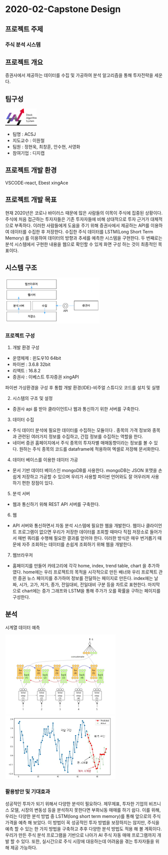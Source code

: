   # 2020-02-Capstone Design
  
  
## __프로젝트 주제__ 
### __주식 분석 시스템__



## __프로젝트 개요__ 
증권사에서 제공하는 데이터를 수집 및 가공하여 분석 알고리즘을 통해 투자전략을 세운다.

## __팀구성__

<img src="./images/캡스톤 로고.png" width ="20%">
</br>

- 팀명 : ACSJ
- 지도교수 : 이원철
- 팀원 : 정현욱, 최창훈, 안수현, 서영화 
- 참여기업 : 디지캡

## __프로젝트 개발 환경__
VSCODE-react, Ebest xingAce

## __프로젝트 개발 목표__
현재 2020년은 코로나 바이러스 때문에 많은 사람들의 이목이 주식에 집중된 상황이다. 주식에 처음 접근하는 투자자들은 기존 투자자들에 비해 상대적으로 투자 근거가 대체적으로 부족하다. 이러한 사람들에게 도움을 주기 위해 증권사에서 제공하는 API를 이용하여 데이터를 수집한 후 저장한다. 수집한 주식 데이터를 LSTM(Long Short Term Memory) 를 이용하여 데이터의 방향과 추세를 예측한 시스템을 구현한다. 두 번째로는 분석 시스템에서 구현한 내용을 웹으로 확인할 수 있게 화면 구성 하는 것이 최종적인 목표이다.   


## __시스템 구조__

<img src="./images/주식트레이딩1.png" width="60%">

</br>

### __프로젝트 구성__

1. 개발 환경 구성
  - 운영체제 : 윈도우10 64bit
  - 파이썬 : 3.6.8 32bit
  - 리액트 : 16.8.2
  - 증권사 : 이베스트 투자증권 xingAPI
  
  파이썬 가상환경을 구성 후 통합 개발 환경(IDE)-비주얼 스튜디오 코드를 설치 및 실행
  
2. 시스템의 구조 및 설정
 - 증권사 api 를 받아 클라이언트나 웹과 통신하기 위한 서버를 구축한다. 
  
3. 데이터 수집
 -  주식 데이터 분석에 필요한 데이터를 수집하는 모듈이다 . 종목의 가격 정보와 종목과 관련된 여러가지 정보를 수집하고, 간접 정보를 수집하는 역할을 한다. 
 -  네이버 증권 홈페이지에서 주식 종목의 투자자별 매매동향이라는 정보를 볼 수 있다. 원하는 주식 종목의 코드를 dataframe에 적용하여 엑셀로 저장해 문서화한다. 
  
4. 데이터 베이스를 이용한 데이터 가공
 - 문서 기반 데이터 베이스인 mongoDB를 사용한다. mongoDB는 JSON 포맷을 손쉽게 저장하고 가공할 수 있으며 우리가 사용할 파이썬 언어와도 잘 어우러져 사용하기 편한 장점이 있다. 
  
5. 분석 서버
- 웹과 통신하기 위해 REST API 서버를 구축한다. 
  
6. 웹 
- API 서버와 통신하면서 자동 분석 시스템에 필요한 웹을 개발한다. 웹이나 클라이언트 프로그램이 없으면 우리가 저장한 데이터를 조회할 때마다 직접 저장소로 들어가서 매번 쿼리를 수행해 필요한 결과를 얻어야 한다. 이러한 방식은 매우 번거롭기 때문에 자주 조회하는 데이터를 손쉽게 조회하기 위해 웹을 개발한다. 

7. 웹브라우저 
- 홈페이지를 만들어 카테고리에 각각 home, index, trend table, chart 을 추가하였다. home에는 우리 프로젝트의 목적을 시각적으로 만든 배너와 우리 프로젝트 관련 증권 뉴스 페이지를 추가하여 정보를 전달하는 페이지로 만든다. index에는 날짜, 시가, 고가, 저가, 종가, 전일대비, 전일대비 구분 등을 차트로 표현한다. 마지막으로 chart에는 증가 그래프와 LSTM을 통해 주가가 오를 확률을 구하는 페이지를 구성한다. 


## __분석__

시계열 데이터 예측

<img src="./images/LSTM1.jpeg" width="70%">
</br>

<img src="./images/LSTM2.jpeg" width = "70%">
</br>

### __활용방안 및 기대효과__

성공적인 투자가 되기 위해서 다양한 분석이 필요하다. 제무제표, 투자한 기업의 비즈니스 모델, 시장의 변동성 등을 분석하지 못한다면 부화뇌동 매매를 하기 쉽다. 
이를 위해, 우리는 다양한 분석 방법 중 LSTM(long short term memory)를 통해 앞으로의 주식 가격을 예측 해 보았다. 
이 방법이 꼭 성공적인 투자 방법을 보장하지는 않지만, 주식을 예측 할 수 있는 한 가지 방법을 구축하고 추후 다양한 분석 방법도 적용 해 볼 계획이다. 
우리가 만든 주식 분석 프로그램을 기반으로 나아가 AI 주식 자동 매매 프로그램까지 개발 할 수 있다. 또한, 실시간으로 주식 시장에 대응하는데 어려움을 겪는 투자자들을 위해 제공 가능하다. 

